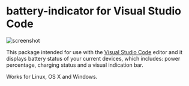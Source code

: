# battery-indicator for Visual Studio Code

![screenshot](https://github.com/fBosch/vscode-battery-indicator/blob/master/screenshot.png?raw=true)

This package intended for use with the [Visual Studio Code](https://code.visualstudio.com/) editor and it displays battery status of your current devices, which includes: power percentage, charging status and a visual indication bar.

Works for Linux, OS X and Windows.
